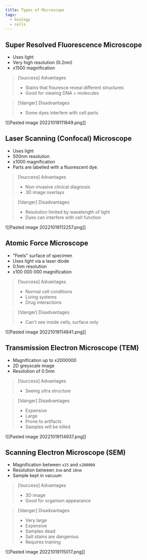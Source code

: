 ```yaml
---
title: Types of Microscope
tags:
  - biology
  - cells
---
```


## Super Resolved Fluorescence Microscope

- Uses light
- Very high resolution (0.2nm)
- x1500 magnification

> [!success] Advantages
>
> - Stains that flouresce reveal different structures
> - Good for viewing DNA + molecules


> [!danger] Disadvantages
>
> - Some dyes interfere with cell parts

![[Pasted image 20221019111849.png]]

## Laser Scanning (Confocal) Microscope
- Uses light
- 500nm resolution
- x1000 magnification
- Parts are labelled with a fluorescent dye.

> [!success] Advantages
>
> - Non-invasive clinical diagnosis
> - 3D image overlays

> [!danger] Disadvantages
>
> - Resolution limited by wavelength of light
> - Dyes can interfere with cell function

![[Pasted image 20221019112257.png]]


## Atomic Force Microscope
- "Feels" surface of specimen
- Uses light via a laser diode
- 0.1nm resolution
- x100 000 000 magnification

> [!success] Advantages
>
> - Normal cell conditions
> - Living systems
> - Drug interactions

> [!danger] Disadvantages
>
> - Can't see inside cells, surface only

![[Pasted image 20221019114841.png]]

## Transmission Electron Microscope (TEM)
- Magnification up to x2000000
- 2D greyscale image
- Resolution of 0.5nm

> [!success] Advantages
>
> - Seeing ultra structure

> [!danger] Disadvantages
>
> - Expensive
> - Large
> - Prone to artifacts
> - Samples will be killed

![[Pasted image 20221019114937.png]]

## Scanning Electron Microscope (SEM)
- Magnification between `x15` and `x200000`
- Resolution between `3nm` and `10nm`
- Sample kept in vacuum

> [!success] Advantages
>
> - 3D image 
> - Good for organism appearance


> [!danger] Disadvantages
>
> - Very large
> - Expensive
> - Samples dead
> - Salt stains are dangerous
> - Requires training

![[Pasted image 20221019115017.png]]


‎‎